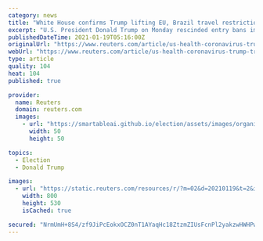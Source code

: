 ```yaml
---
category: news
title: "White House confirms Trump lifting EU, Brazil travel restrictions Jan. 26"
excerpt: "U.S. President Donald Trump on Monday rescinded entry bans imposed because of the coronavirus on most non-U.S. citizens arriving from Brazil and much of Europe effective Jan. 26, the White House said."
publishedDateTime: 2021-01-19T05:16:00Z
originalUrl: "https://www.reuters.com/article/us-health-coronavirus-trump-travel/white-house-confirms-trump-lifting-eu-brazil-travel-restrictions-jan-26-idUSKBN29O00A"
webUrl: "https://www.reuters.com/article/us-health-coronavirus-trump-travel/white-house-confirms-trump-lifting-eu-brazil-travel-restrictions-jan-26-idUSKBN29O00A"
type: article
quality: 104
heat: 104
published: true

provider:
  name: Reuters
  domain: reuters.com
  images:
    - url: "https://smartableai.github.io/election/assets/images/organizations/reuters.com-50x50.jpg"
      width: 50
      height: 50

topics:
  - Election
  - Donald Trump

images:
  - url: "https://static.reuters.com/resources/r/?m=02&d=20210119&t=2&i=1548250189&r=LYNXMPEH0I00B&w=800"
    width: 800
    height: 530
    isCached: true

secured: "NrmUmH+8S4/zf9JiPcEokxOCZ0nT1AYaqHc18ZtzmZIUsFcnPl2yakzwHWHPwP6mgf+9NE3p1x9Yuuo0hq8CJ7MYKAivBW3NhXAF11KI/9T6kSFFWbVk8mvJth0iBmTeH/CVNeC+p/AjAqVDEu5qnhWX3Tgj51MvCBmoPRhDDdue7WBW6JCB2SAOlUXgdmV+VV8vSwhpRPO1NCod6baciybALCbagOPn8fmQQdxfrZCb/ESO+K+jfOSij8vui7HOr2ET0XPKzXtNPQwxQ95lt/Hs24DTWVd2lfAxYrFQ/CM6bETZrT7nEdskpScj9b6/2zUVpKTRPgJiLT/iX/VyEmBKeIMK0lYo8gDpF6Z4O1U=;NUmQ2ULl/f+Y/4sDIcXE8w=="
---
```


